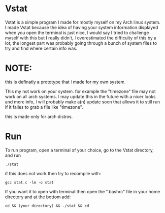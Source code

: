 # Vstat
Vstat is a simple program I made for mostly myself on my Arch linux system. I made Vstat because the idea of having your system information displayed when you open the terminal is just nice, I would say I tried to challenge myself with this but I really didn't, I overestimated the difficulty of this by a lot, the longest part was probably going through a bunch of system files to try and find where certain info was. 


# NOTE: 
this is definatly a prototype that I made for my own system.

This my not work on your system. for example the "timezone" file may not work on all arch systems. I may update this in the future with a nicer looks and more info, I will probably make a(n) update soon that allows it to still run if it failes to grab a file like "timezone".

this is made only for arch distros.


# Run
To run program, open a terminal of your choice, go to the Vstat directory, and run

```./stat```

if this does not work then try to recompile with:

```gcc stat.c -lm -o stat```

If you want it to open with terminal then open the ".bashrc" file in your home directory and at the bottom add:

```cd && (your directory) && ./stat && cd```
